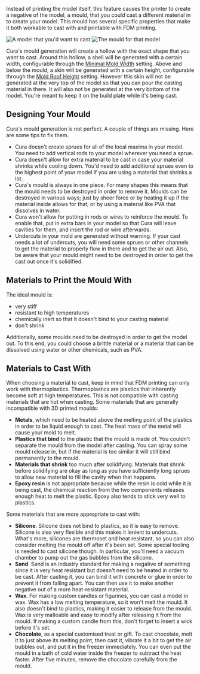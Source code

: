 Instead of printing the model itself, this feature causes the printer to create a negative of the model, a mould, that you could cast a different material in to create your model. This mould has several specific properties that make it both workable to cast with and printable with FDM printing.

![A model that you'd want to cast](images/mold_enabled_shell.png)
![The mould for that model](images/mold_enabled_mould.png)

Cura's mould generation will create a hollow with the exact shape that you want to cast. Around this hollow, a shell will be generated with a certain width, configurable through the [Minimal Mold Width](mold_width.md) setting. Above and below the mould, a skin will be generated with a certain height, configurable through the [Mold Roof Height](mold_roof_height.md) setting. However this skin will not be generated at the very top of the model so that you can pour the casting material in there. It will also not be generated at the very bottom of the model. You're meant to keep it on the build plate while it's being cast.

Designing Your Mould
----
Cura's mould generation is not perfect. A couple of things are missing. Here are some tips to fix them.
* Cura doesn't create sprues for all of the local maxima in your model. You need to add vertical rods to your model wherever you need a sprue.
* Cura doesn't allow for extra material to be cast in case your material shrinks while cooling down. You'd need to add additional sprues even to the highest point of your model if you are using a material that shrinks a lot.
* Cura's mould is always in one piece. For many shapes this means that the mould needs to be destroyed in order to remove it. Moulds can be destroyed in various ways; just by sheer force or by heating it up if the material inside allows for that, or by using a material like PVA that dissolves in water.
* Cura won't allow for putting in rods or wires to reinforce the mould. To enable that, put in extra bars in your model so that Cura will leave cavities for them, and insert the rod or wire afterwards.
* Undercuts in your mold are generated without warning. If your cast needs a lot of undercuts, you will need some sprues or other channels to get the material to properly flow in there and to get the air out. Also, be aware that your mould might need to be destroyed in order to get the cast out once it's solidified.

Materials to Print the Mould With
----
The ideal mould is:
* very stiff
* resistant to high temperatures
* chemically inert so that it doesn't bind to your casting material
* don't shrink

Additionally, some moulds need to be destroyed in order to get the model out. To this end, you could choose a brittle material or a material that can be dissolved using water or other chemicals, such as PVA.

Materials to Cast With
----
When choosing a material to cast, keep in mind that FDM printing can only work with thermoplastics. Thermoplastics are plastics that inherently become soft at high temperatures. This is not compatible with casting materials that are hot when casting. Some materials that are generally incompatible with 3D printed moulds:
* **Metals**, which need to be heated above the melting point of the plastics in order to be liquid enough to cast. The heat mass of the metal will cause your mold to melt.
* **Plastics that bind** to the plastic that the mould is made of. You couldn't separate the mould from the model after casting. You can spray some mould release in, but if the material is too similar it will still bind permanently to the mould.
* **Materials that shrink** too much after solidifying. Materials that shrink before solidifying are okay as long as you have sufficiently long sprues to allow new material to fill the cavity when that happens.
* **Epoxy resin** is not appropriate because while the resin is cold while it is being cast, the chemical reaction from the two components releases enough heat to melt the plastic. Epoxy also tends to stick very well to plastics.

Some materials that are more appropriate to cast with:
* **Silicone**. Silicone does not bind to plastics, so it is easy to remove. Silicone is also very flexible and this makes it lenient to undercuts. What's more, silicones are thermoset and heat resistant, so you can also consider melting the mould off after it's been set. Some special tooling is needed to cast silicone though. In particular, you'll need a vacuum chamber to pump out the gas bubbles from the silicone.
* **Sand**. Sand is an industry standard for making a negative of something since it is very heat resistant but doesn't need to be heated in order to be cast. After casting it, you can bind it with concrete or glue in order to prevent it from falling apart. You can then use it to make another negative out of a more heat-resistant material.
* **Wax**. For making custom candles or figurines, you can cast a model in wax. Wax has a low melting temperature, so it won't melt the mould. It also doesn't bind to plastics, making it easier to release from the mould. Wax is very malleable and easy to modify after releasing it from the mould. If making a custom candle from this, don't forget to insert a wick before it's set.
* **Chocolate**, as a special customised treat or gift. To cast chocolate, melt it to just above its melting point, then cast it, vibrate it a bit to get the air bubbles out, and put it in the freezer immediately. You can even put the mould in a bath of cold water inside the freezer to subtract the heat faster. After five minutes, remove the chocolate carefully from the mould.